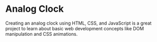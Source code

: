 <h1>Analog Clock</h1>
<p>Creating an analog clock using HTML, CSS, and JavaScript is a great project to learn about basic web development concepts like DOM manipulation and CSS animations.</p>
